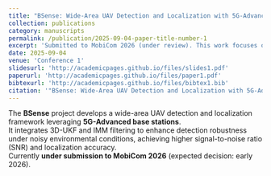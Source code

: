 ```yaml
---
title: "BSense: Wide-Area UAV Detection and Localization with 5G-Advanced Base Station"
collection: publications
category: manuscripts
permalink: /publication/2025-09-04-paper-title-number-1
excerpt: 'Submitted to MobiCom 2026 (under review). This work focuses on UAV detection and localization using 5G-Advanced base stations and hybrid IMM-UKF tracking.'
date: 2025-09-04
venue: 'Conference 1'
slidesurl: 'http://academicpages.github.io/files/slides1.pdf'
paperurl: 'http://academicpages.github.io/files/paper1.pdf'
bibtexurl: 'http://academicpages.github.io/files/bibtex1.bib'
citation: '"BSense: Wide-Area UAV Detection and Localization with 5G-Advanced Base Station." <i>Submitted to MobiCom 2026</i>."'
---
```

The **BSense** project develops a wide-area UAV detection and localization framework leveraging **5G-Advanced base stations**.  
It integrates 3D-UKF and IMM filtering to enhance detection robustness under noisy environmental conditions, achieving higher signal-to-noise ratio (SNR) and localization accuracy.  
Currently **under submission to MobiCom 2026** (expected decision: early 2026).
